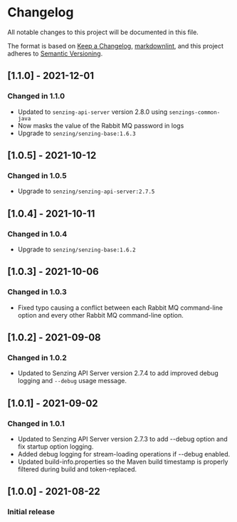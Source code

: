 # Changelog

All notable changes to this project will be documented in this file.

The format is based on [Keep a Changelog](https://keepachangelog.com/en/1.0.0/),
[markdownlint](https://dlaa.me/markdownlint/),
and this project adheres to [Semantic Versioning](https://semver.org/spec/v2.0.0.html).

## [1.1.0] - 2021-12-01

### Changed in 1.1.0

- Updated to `senzing-api-server` version 2.8.0 using `senzings-common-java`
- Now masks the value of the Rabbit MQ password in logs
- Upgrade to `senzing/senzing-base:1.6.3`

## [1.0.5] - 2021-10-12

### Changed in 1.0.5

- Upgrade to `senzing/senzing-api-server:2.7.5`

## [1.0.4] - 2021-10-11

### Changed in 1.0.4

- Upgrade to `senzing/senzing-base:1.6.2`

## [1.0.3] - 2021-10-06

### Changed in 1.0.3

- Fixed typo causing a conflict between each Rabbit MQ command-line option and
  every other Rabbit MQ command-line option.

## [1.0.2] - 2021-09-08

### Changed in 1.0.2

- Updated to Senzing API Server version 2.7.4 to add improved debug logging
  and `--debug` usage message.

## [1.0.1] - 2021-09-02

### Changed in 1.0.1

- Updated to Senzing API Server version 2.7.3 to add --debug option and fix
  startup option logging.
- Added debug logging for stream-loading operations if --debug enabled.
- Updated build-info.properties so the Maven build timestamp is properly
  filtered during build and token-replaced.

## [1.0.0] - 2021-08-22

### Initial release
